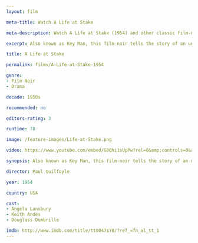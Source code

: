 ```yaml
---
layout: film

meta-title: Watch A Life at Stake

meta-description: Watch A Life at Stake (1954) and other classic film-noir movies at La Filmothèque.

excerpt: Also known as Key Man, this film-noir tells the story of an unemployed out-of-luck architect that encounters a married woman who has an unexpected business proposal for him. Soon the architect begins to suspect the woman's motives.

title: A Life at Stake

permalink: films/A-Life-at-Stake-1954

genre:
- Film Noir
- Drama

decade: 1950s

recommended: no

editors-rating: 3

runtime: 78

image: /feature-images/Life-at-Stake.png

video: https://www.youtube.com/embed/G8Qhi1sUpPw?rel=0&amp;controls=0&amp;showinfo=0;

synopsis: Also known as Key Man, this film-noir tells the story of an unemployed out-of-luck architect that encounters a married woman who has an unexpected business proposal for him. Soon the architect begins to suspect the woman's motives.

director: Paul Guilfoyle

year: 1954

country: USA

cast:
- Angela Lansbury
- Keith Andes
- Douglass Dumbrille

imdb: http://www.imdb.com/title/tt0047178/?ref_=fn_al_tt_1
---
```


